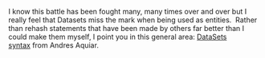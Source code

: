 I know this battle has been fought many, many times over and over but I
really feel that Datasets miss the mark when being used as entities. 
Rather than rehash statements that have been made by others far better
than I could make them myself, I point you in this general area:
[DataSets
syntax](http://weblogs.asp.net/aaguiar/archive/0001/01/01/115935.aspx) from
Andres Aquiar.
